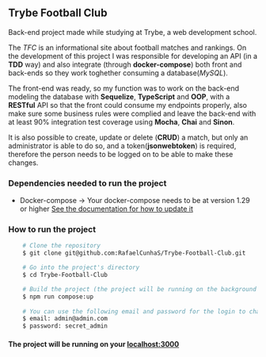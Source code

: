 ## Trybe Football Club

Back-end project made while studying at Trybe, a web development school.

The _TFC_ is an informational site about football matches and rankings.
On the development of this project I was responsible for developing an API (in a __TDD__ way) and also integrate (through __docker-compose__) both front and back-ends so they work toghether consuming a database(_MySQL_).

The front-end was ready, so my function was to work on the back-end modeling the database with __Sequelize__, __TypeScript__ and __OOP__, with a __RESTful__ API so that the front could consume my endpoints properly, also make sure some business rules were complied and leave the back-end with at least 90% integration test coverage using __Mocha__, __Chai__ and __Sinon__.

It is also possible to create, update or delete (__CRUD__) a match, but only an administrator is able to do so, and a token(__jsonwebtoken__) is required, therefore the person needs to be logged on to be able to make these changes.

### Dependencies needed to run the project

 - Docker-compose -> Your docker-compose needs to be at version 1.29 or higher [See the documentation for how to update it](https://docs.docker.com/compose/install/)

### How to run the project

```bash
    # Clone the repository
    $ git clone git@github.com:RafaelCunhaS/Trybe-Football-Club.git

    # Go into the project's directory
    $ cd Trybe-Football-Club

    # Build the project (the project will be running on the background when the build is finished)
    $ npm run compose:up
    
    # You can use the following email and password for the login to change/create matches
    $ email: admin@admin.com
    $ password: secret_admin
```

#### The project will be running on your [localhost:3000](http://localhost:3000/)
